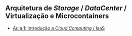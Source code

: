 ## Arquitetura de *Storage* / *DataCenter* / Virtualização e Microcontainers

 - [Aula 1: Introdução a *Cloud Computing* / IaaS](https://github.com/josecastillolema/fiap/blob/master/bdt/cloud/lab01-iaas.md)
